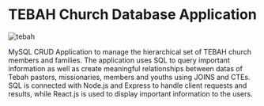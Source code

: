 # TEBAH Church Database Application

![tebah](https://github.com/JohnKang0720/tebah-db/assets/76849492/db13c41e-dacf-495a-9a9d-139a86c2f939)

MySQL CRUD Application to manage the hierarchical set of TEBAH church members and families.
The application uses SQL to query important information as well as create meaningful relationships between datas of Tebah pastors, missionaries, members and youths using JOINS and CTEs.
SQL is connected with Node.js and Express to handle client requests and results, while React.js is used to display important information to the users.


